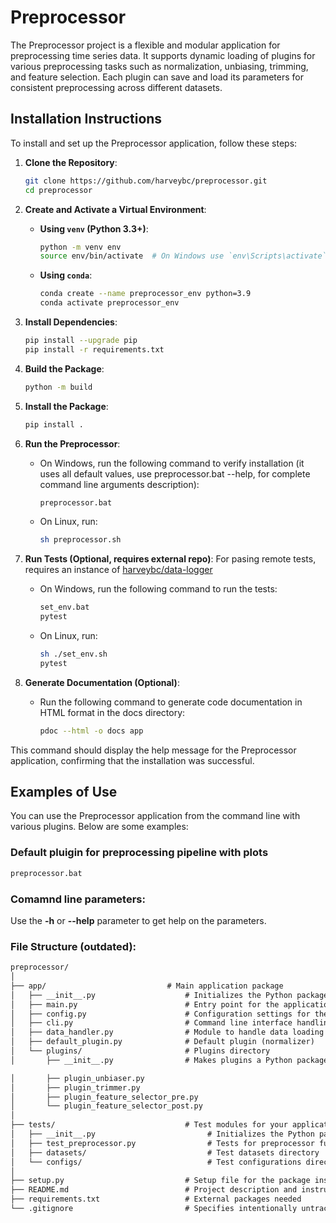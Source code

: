 
# Preprocessor 

The Preprocessor project is a flexible and modular application for preprocessing time series data. It supports dynamic loading of plugins for various preprocessing tasks such as normalization, unbiasing, trimming, and feature selection. Each plugin can save and load its parameters for consistent preprocessing across different datasets.

## Installation Instructions

To install and set up the Preprocessor application, follow these steps:

1. **Clone the Repository**:
    ```bash
    git clone https://github.com/harveybc/preprocessor.git
    cd preprocessor
    ```

2. **Create and Activate a Virtual Environment**:
    - **Using `venv` (Python 3.3+)**:
        ```bash
        python -m venv env
        source env/bin/activate  # On Windows use `env\Scripts\activate`
        ```

    - **Using `conda`**:
        ```bash
        conda create --name preprocessor_env python=3.9
        conda activate preprocessor_env
        ```

3. **Install Dependencies**:
    ```bash
    pip install --upgrade pip
    pip install -r requirements.txt
    ```

4. **Build the Package**:
    ```bash
    python -m build
    ```

5. **Install the Package**:
    ```bash
    pip install .
    ```

6. **Run the Preprocessor**:
    - On Windows, run the following command to verify installation (it uses all default values, use preprocessor.bat --help, for complete command line arguments description):
        ```bash
        preprocessor.bat 

    - On Linux, run:
        ```bash
        sh preprocessor.sh 
        ```

7. **Run Tests (Optional, requires external repo)**:
For pasing remote tests, requires an instance of [harveybc/data-logger](https://github.com/harveybc/data-logger)
    - On Windows, run the following command to run the tests:
        ```bash
        set_env.bat
        pytest
        ```

    - On Linux, run:
        ```bash
        sh ./set_env.sh
        pytest
        ```

8. **Generate Documentation (Optional)**:
    - Run the following command to generate code documentation in HTML format in the docs directory:
        ```bash
        pdoc --html -o docs app
        ```

This command should display the help message for the Preprocessor application, confirming that the installation was successful.

## Examples of Use

You can use the Preprocessor application from the command line with various plugins. Below are some examples:

### Default pluigin for preprocessing pipeline with plots

```bash
preprocessor.bat  
```

### Comamnd line parameters:

Use the **-h** or **--help** parameter to get help on the parameters.

### File Structure (outdated):

```md 
preprocessor/
│
├── app/                           # Main application package
│   ├── __init__.py                    # Initializes the Python package
│   ├── main.py                        # Entry point for the application
│   ├── config.py                      # Configuration settings for the app
│   ├── cli.py                         # Command line interface handling
│   ├── data_handler.py                # Module to handle data loading
│   ├── default_plugin.py              # Default plugin (normalizer)
│   └── plugins/                       # Plugins directory
│       ├── __init__.py                # Makes plugins a Python package

│       ├── plugin_unbiaser.py
│       ├── plugin_trimmer.py
│       ├── plugin_feature_selector_pre.py
│       └── plugin_feature_selector_post.py
│
├── tests/                             # Test modules for your application
│   ├── __init__.py                         # Initializes the Python package for tests
│   ├── test_preprocessor.py                # Tests for preprocessor functionality
│   ├── datasets/                           # Test datasets directory
│   └── configs/                            # Test configurations directory
│
├── setup.py                           # Setup file for the package installation
├── README.md                          # Project description and instructions
├── requirements.txt                   # External packages needed
└── .gitignore                         # Specifies intentionally untracked files to ignore

```




